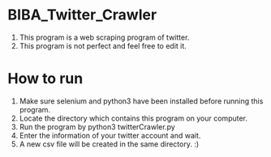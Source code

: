 # BIBA_Twitter_Crawler
1. This program is a web scraping program of twitter.
2. This program is not perfect and feel free to edit it.

# How to run
1. Make sure selenium and python3 have been installed before running this program.
2. Locate the directory which contains this program on your computer.
3. Run the program by python3 twitterCrawler.py
4. Enter the information of your twitter account and wait. 
5. A new csv file will be created in the same directory.  :)

